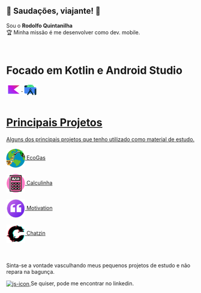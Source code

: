 ## 👋 Saudações, viajante! 🖖 

Sou o <b>Rodolfo Quintanilha</b>
<br>
🏆 Minha missão é me desenvolver como dev. mobile.


<div style="display: inline_block"><br>
<h1 >Focado em Kotlin e Android Studio</h1>
  <a href = "https://github.com/rodolfq">
<img align="center" height="30" width="40" alt="js-icon"  src="https://github.com/devicons/devicon/blob/master/icons/kotlin/kotlin-original.svg">
<img align="center" height="30" width="40" alt="js-icon"  src="https://github.com/devicons/devicon/blob/master/icons/androidstudio/androidstudio-original.svg">
</div>

  <div style="display: inline_block"><br>
<h1 >Principais Projetos</h1>
    Alguns dos principais projetos que tenho utilizado como material de estudo.<br><br>
    
  <a href = "https://github.com/rodolfq/EcoGAS">
<img align="center" height="50" width="50" alt="js-icon"  src="https://github.com/rodolfq/EcoGAS/blob/master/icon.png"> EcoGas<br><br>
    <a href = "https://github.com/rodolfq/Calculinha">
<img align="center" height="50" width="50" alt="js-icon"  src="https://github.com/rodolfq/Calculinha/blob/master/icon2.png"> Calculinha<br><br>
</div>
    <a href = "https://github.com/rodolfq/motivation">
<img align="center" height="50" width="50" alt="js-icon"  src="https://github.com/rodolfq/motivation/blob/master/icon3.png"> Motivation<br><br></a>
    <a href = "https://github.com/rodolfq/Chatzin">
<img align="center" height="50" width="50" alt="js-icon"  src="https://github.com/rodolfq/Chatzin/blob/master/Icon2.png"> Chatzin<br><br></a>
    
    

<br>
<br>
Sinta-se a vontade vasculhando meus pequenos projetos de estudo e não repara na bagunça. <br>

<p>
<a href = "https://www.linkedin.com/in/rodolfo-q/">
  <img align="center" height="20" width="20" alt="js-icon"  src="https://cdn-icons-png.flaticon.com/512/174/174857.png">
  </a>
  Se quiser, pode me encontrar no linkedin.<br>
  </p>
 

<!---
rodolfq/rodolfq is a ✨ special ✨ repository because its `README.md` (this file) appears on your GitHub profile.
You can click the Preview link to take a look at your changes.
--->
